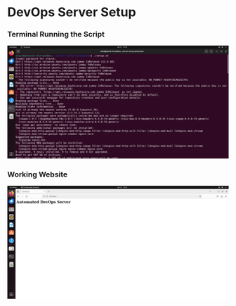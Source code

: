 # DevOps Server Setup

### Terminal Running the Script
![Terminal Screenshot](screenshots/terminal.png)

### Working Website
![Website Screenshot](screenshots/website.png)
